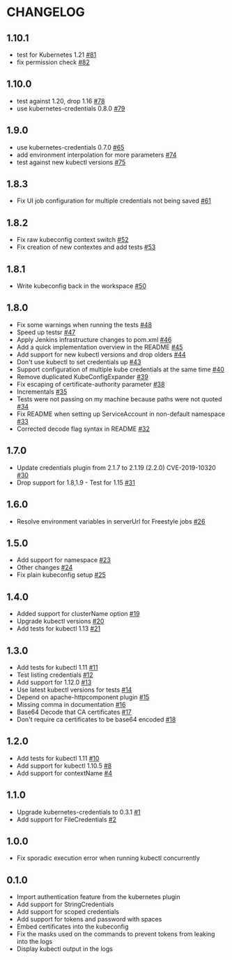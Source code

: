 CHANGELOG
=========

1.10.1
-----
* test for Kubernetes 1.21 [#81](https://github.com/jenkinsci/kubernetes-cli-plugin/pull/81)
* fix permission check [#82](https://github.com/jenkinsci/kubernetes-cli-plugin/pull/82)

1.10.0
-----
* test against 1.20, drop 1.16 [#78](https://github.com/jenkinsci/kubernetes-cli-plugin/pull/78)
* use kubernetes-credentials 0.8.0 [#79](https://github.com/jenkinsci/kubernetes-cli-plugin/pull/79)

1.9.0
-----
* use kubernetes-credentials 0.7.0 [#65](https://github.com/jenkinsci/kubernetes-cli-plugin/pull/65)
* add environment interpolation for more parameters [#74](https://github.com/jenkinsci/kubernetes-cli-plugin/pull/74)
* test against new kubectl versions [#75](https://github.com/jenkinsci/kubernetes-cli-plugin/pull/75)

1.8.3
-----
* Fix UI job configuration for multiple credentials not being saved [#61](https://github.com/jenkinsci/kubernetes-cli-plugin/pull/61)

1.8.2
-----
* Fix raw kubeconfig context switch [#52](https://github.com/jenkinsci/kubernetes-cli-plugin/pull/52)
* Fix creation of new contextes and add tests [#53](https://github.com/jenkinsci/kubernetes-cli-plugin/pull/53)

1.8.1
-----
* Write kubeconfig back in the workspace [#50](https://github.com/jenkinsci/kubernetes-cli-plugin/pull/50)

1.8.0
-----
* Fix some warnings when running the tests [#48](https://github.com/jenkinsci/kubernetes-cli-plugin/pull/48)
* Speed up testsr [#47](https://github.com/jenkinsci/kubernetes-cli-plugin/pull/47)
* Apply Jenkins infrastructure changes to pom.xml [#46](https://github.com/jenkinsci/kubernetes-cli-plugin/pull/46)
* Add a quick implementation overview in the README [#45](https://github.com/jenkinsci/kubernetes-cli-plugin/pull/45)
* Add support for new kubectl versions and drop olders [#44](https://github.com/jenkinsci/kubernetes-cli-plugin/pull/44)
* Don't use kubectl to set credentials up [#43](https://github.com/jenkinsci/kubernetes-cli-plugin/pull/43)
* Support configuration of multiple kube credentials at the same time [#40](https://github.com/jenkinsci/kubernetes-cli-plugin/pull/40)
* Remove duplicated KubeConfigExpander [#39](https://github.com/jenkinsci/kubernetes-cli-plugin/pull/39)
* Fix escaping of certificate-authority parameter [#38](https://github.com/jenkinsci/kubernetes-cli-plugin/pull/38)
* Incrementals [#35](https://github.com/jenkinsci/kubernetes-cli-plugin/pull/35)
* Tests were not passing on my machine because paths were not quoted [#34](https://github.com/jenkinsci/kubernetes-cli-plugin/pull/34)
* Fix README when setting up ServiceAccount in non-default namespace [#33](https://github.com/jenkinsci/kubernetes-cli-plugin/pull/33)
* Corrected decode flag syntax in README [#32](https://github.com/jenkinsci/kubernetes-cli-plugin/pull/32)

1.7.0
-----
* Update credentials plugin from 2.1.7 to 2.1.19 (2.2.0) CVE-2019-10320 [#30](https://github.com/jenkinsci/kubernetes-cli-plugin/pull/30)
* Drop support for 1.8,1.9 - Test for 1.15 [#31](https://github.com/jenkinsci/kubernetes-cli-plugin/pull/31)

1.6.0
-----
* Resolve environment variables in serverUrl for Freestyle jobs [#26](https://github.com/jenkinsci/kubernetes-cli-plugin/pull/26)

1.5.0
-----
* Add support for namespace [#23](https://github.com/jenkinsci/kubernetes-cli-plugin/pull/23)
* Other changes [#24](https://github.com/jenkinsci/kubernetes-cli-plugin/pull/24)
* Fix plain kubeconfig setup [#25](https://github.com/jenkinsci/kubernetes-cli-plugin/pull/25)

1.4.0
-----
* Added support for clusterName option [#19](https://github.com/jenkinsci/kubernetes-cli-plugin/pull/19)
* Upgrade kubectl versions [#20](https://github.com/jenkinsci/kubernetes-cli-plugin/pull/20)
* Add tests for kubectl 1.13 [#21](https://github.com/jenkinsci/kubernetes-cli-plugin/pull/21)

1.3.0
-----
* Add tests for kubectl 1.11 [#11](https://github.com/jenkinsci/kubernetes-cli-plugin/pull/11)
* Test listing credentials [#12](https://github.com/jenkinsci/kubernetes-cli-plugin/pull/12)
* Add support for 1.12.0 [#13](https://github.com/jenkinsci/kubernetes-cli-plugin/pull/13)
* Use latest kubectl versions for tests [#14](https://github.com/jenkinsci/kubernetes-cli-plugin/pull/14)
* Depend on apache-httpcomponent plugin [#15](https://github.com/jenkinsci/kubernetes-cli-plugin/pull/15)
* Missing comma in documentation [#16](https://github.com/jenkinsci/kubernetes-cli-plugin/pull/16)
* Base64 Decode that CA certificates [#17](https://github.com/jenkinsci/kubernetes-cli-plugin/pull/17)
* Don't require ca certificates to be base64 encoded [#18](https://github.com/jenkinsci/kubernetes-cli-plugin/pull/18)

1.2.0
-----
* Add tests for kubectl 1.11 [#10](https://github.com/jenkinsci/kubernetes-cli-plugin/pull/10)
* Add support for kubectl 1.10.5 [#8](https://github.com/jenkinsci/kubernetes-cli-plugin/pull/8)
* Add support for contextName [#4](https://github.com/jenkinsci/kubernetes-cli-plugin/pull/4)

1.1.0
-----
* Upgrade kubernetes-credentials to 0.3.1 [#1](https://github.com/jenkinsci/kubernetes-cli-plugin/pull/1)
* Add support for FileCredentials [#2](https://github.com/jenkinsci/kubernetes-cli-plugin/pull/2)

1.0.0
-----
* Fix sporadic execution error when running kubectl concurrently

0.1.0
-----
* Import authentication feature from the kubernetes plugin
* Add support for StringCredentials
* Add support for scoped credentials
* Add support for tokens and password with spaces
* Embed certificates into the kubeconfig
* Fix the masks used on the commands to prevent tokens from leaking into the logs
* Display kubectl output in the logs
